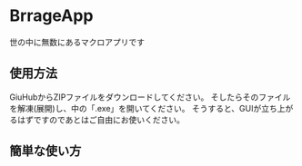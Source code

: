 # BrrageApp
世の中に無数にあるマクロアプリです
## 使用方法
GiuHubからZIPファイルをダウンロードしてください。
そしたらそのファイルを解凍(展開)し、中の「.exe」を開いてください。
そうすると、GUIが立ち上がるはずですのであとはご自由にお使いください。
## 簡単な使い方

